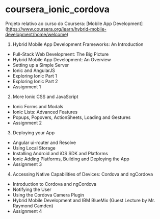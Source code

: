 # coursera_ionic_cordova

Projeto relativo ao curso do Coursera: [Mobile App Development] (https://www.coursera.org/learn/hybrid-mobile-development/home/welcome)


1. Hybrid Mobile App Development Frameworks: An Introduction
  * Full-Stack Web Development: The Big Picture
  * Hybrid Mobile App Development: An Overview
  * Setting up a Simple Server
  * Ionic and AngularJS
  * Exploring Ionic Part 1
  * Exploring Ionic Part 2
  * Assignment 1
2. More Ionic CSS and JavaScript
  * Ionic Forms and Modals
  * Ionic Lists: Advanced Features
  * Popups, Popovers, ActionSheets, Loading and Gestures
  * Assignment 2
3. Deploying your App
  * Angular ui-router and Resolve
  * Using Local Storage
  * Installing Android and iOS SDK and Platforms
  * Ionic Adding Platforms, Building and Deploying the App
  * Assignment 3
4. Accessing Native Capabilities of Devices: Cordova and ngCordova
  * Introduction to Cordova and ngCordova
  * Notifying the User
  * Using the Cordova Camera Plugin
  * Hybrid Mobile Development and IBM BlueMix (Guest Lecture by Mr. Raymond Camden)
  * Assignment 4 
